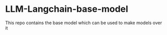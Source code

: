 # LLM-Langchain-base-model
This repo contains the base model which can be used to make models over it
